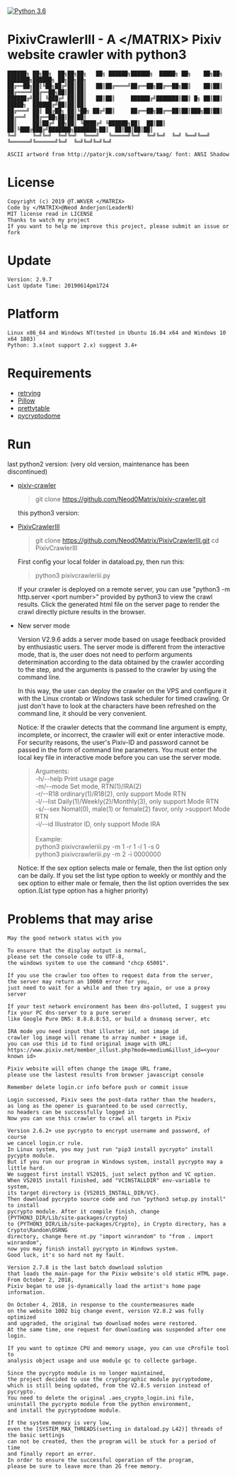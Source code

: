 
[![Python 3.6](https://img.shields.io/badge/Python-3.6-yellow.svg)](http://www.python.org/download/)

# PixivCrawlerIII - A \</MATRIX> Pixiv website crawler with python3
    
    ██████╗ ██╗██╗  ██╗██╗██╗   ██╗ ██████╗██████╗  █████╗ ██╗    ██╗██╗     ███████╗██████╗ ██╗██╗██╗
    ██╔══██╗██║╚██╗██╔╝██║██║   ██║██╔════╝██╔══██╗██╔══██╗██║    ██║██║     ██╔════╝██╔══██╗██║██║██║
    ██████╔╝██║ ╚███╔╝ ██║██║   ██║██║     ██████╔╝███████║██║ █╗ ██║██║     █████╗  ██████╔╝██║██║██║
    ██╔═══╝ ██║ ██╔██╗ ██║╚██╗ ██╔╝██║     ██╔══██╗██╔══██║██║███╗██║██║     ██╔══╝  ██╔══██╗██║██║██║
    ██║     ██║██╔╝ ██╗██║ ╚████╔╝ ╚██████╗██║  ██║██║  ██║╚███╔███╔╝███████╗███████╗██║  ██║██║██║██║
    ╚═╝     ╚═╝╚═╝  ╚═╝╚═╝  ╚═══╝   ╚═════╝╚═╝  ╚═╝╚═╝  ╚═╝ ╚══╝╚══╝ ╚══════╝╚══════╝╚═╝  ╚═╝╚═╝╚═╝╚═╝
                                                                                                  
    ASCII artword from http://patorjk.com/software/taag/ font: ANSI Shadow

# License

    Copyright (c) 2019 @T.WKVER </MATRIX>
    Code by </MATRIX>@Neod Anderjon(LeaderN)
    MIT license read in LICENSE
    Thanks to watch my project
    If you want to help me improve this project, please submit an issue or fork

# Update

    Version: 2.9.7
    Last Update Time: 20190614pm1724

# Platform

    Linux x86_64 and Windows NT(tested in Ubuntu 16.04 x64 and Windows 10 x64 1803)
    Python: 3.x(not support 2.x) suggest 3.4+

# Requirements

* [retrying](https://github.com/rholder/retrying)
* [Pillow](https://github.com/python-pillow/Pillow)
* [prettytable](https://pypi.org/project/PrettyTable/)
* [pycryptodome](https://github.com/Legrandin/pycryptodome)

# Run

  last python2 version: (very old version, maintenance has been discontinued)
    
- [pixiv-crawler](https://github.com/Neod0Matrix/pixiv-crawler)
    
    >git clone https://github.com/Neod0Matrix/pixiv-crawler.git
    
  this python3 version:

- [PixivCrawlerIII](https://github.com/Neod0Matrix/PixivCrawlerIII)

    >git clone https://github.com/Neod0Matrix/PixivCrawlerIII.git
    >cd PixivCrawlerIII

    First config your local folder in dataload.py, then run this:
    >python3 pixivcrawleriii.py

    If your crawler is deployed on a remote server, 
    you can use "python3 -m http.server \<port number>" provided by python3 
    to view the crawl results. 
    Click the generated html file on the server page to render 
    the crawl directly picture results in the browser. 

- New server mode

    Version V2.9.6 adds a server mode based on usage feedback provided by enthusiastic users.
    The server mode is different from the interactive mode, 
    that is, the user does not need to perform arguments determination 
    according to the data obtained by the crawler according to the step, 
    and the arguments is passed to the crawler by using the command line.

    In this way, the user can deploy the crawler on the VPS 
    and configure it with the Linux crontab or Windows task scheduler for timed crawling.
    Or just don't have to look at the characters have been refreshed on the command line, 
    it should be very convenient.

    Notice:
    If the crawler detects that the command line argument is empty, incomplete, or incorrect, 
    the crawler will exit or enter interactive mode.
    For security reasons, the user's Pixiv-ID and password cannot be passed 
    in the form of command line parameters. 
    You must enter the local key file in interactive mode before you can use the server mode.

    > Arguments:\
    >-h/--help       Print usage page\
    >-m/--mode       Set mode, RTN(1)/IRA(2)\
    >-r/--R18        ordinary(1)/R18(2), only support Mode RTN\
    >-l/--list       Daily(1)/Weekly(2)/Monthly(3), only support Mode RTN\
    >-s/--sex        Nomal(0), male(1) or female(2) favor, only >support Mode RTN\
    >-i/--id         Illustrator ID, only support Mode IRA\
    >\
    >Example:\
    >python3 pixivcrawleriii.py -m 1 -r 1 -l 1 -s 0\
    >python3 pixivcrawleriii.py -m 2 -i 0000000

    Notice:
    If the sex option selects male or female, then the list option only can be daily.
    If you set the list type option to weekly or monthly and the sex option to either male or female,
    then the list option overrides the sex option.(List type option has a higher priority)

# Problems that may arise

    May the good network status with you

    To ensure that the display output is normal, 
    please set the console code to UTF-8, 
    the windows system to use the command "chcp 65001".

    If you use the crawler too often to request data from the server, 
    the server may return an 10060 error for you, 
    just need to wait for a while and then try again, or use a proxy server
    
    If your test network environment has been dns-polluted, I suggest you 
    fix your PC dns-server to a pure server
    like Google Pure DNS: 8.8.8.8:53, or build a dnsmasq server, etc
    
    IRA mode you need input that illuster id, not image id
    crawler log image will rename to array number + image id, 
    you can use this id to find original image with URL:
    https://www.pixiv.net/member_illust.php?mode=medium&illust_id=<your known id>
    
    Pixiv website will often change the image URL frame, 
    please use the lastest results from browser javascript console
    
    Remember delete login.cr info before push or commit issue
    
    Login successed, Pixiv sees the post-data rather than the headers,
    as long as the opener is guaranteed to be used correctly, 
    no headers can be successfully logged in
    Now you can use this crawler to crawl all targets in Pixiv

    Version 2.6.2+ use pycrypto to encrypt username and password, of course
    we cancel login.cr rule. 
    In Linux system, you may just run "pip3 install pycrypto" install pycypto module.
    But if you run our program in Windows system, install pycrypto may a little hard. 
    We suggest first install VS2015, just select python and VC option.
    When VS2015 install finished, add "VCINSTALLDIR" env-variable to system,
    its target directory is {VS2015_INSTALL_DIR/VC}.
    Then download pycrypto source code and run "python3 setup.py install" to install
    pycrypto module. After it compile finish, change {PYTHON3_DIR/Lib/site-packages/crypto}
    to {PYTHON3_DIR/Lib/site-packages/Crypto}, in Crypto directory, has a Crypto\Random\OSRNG
    directory, change here nt.py "import winrandom" to "from . import winrandom",
    now you may finish install pycrypto in Windows system.
    Good luck, it's so hard not my fault.

    Version 2.7.8 is the last batch download solution 
    that loads the main-page for the Pixiv website's old static HTML page.
    From October 2, 2018, 
    Pixiv began to use js-dynamically load the artist's home page information.

    On October 4, 2018, in response to the countermeasures made 
    on the website 1002 big change event, version V2.8.2 was fully optimized 
    and upgraded, the original two download modes were restored. 
    At the same time, one request for downloading was suspended after one login.

    If you want to optimze CPU and memory usage, you can use cProfile tool to 
    analysis object usage and use module gc to collecte garbage.

    Since the pycrypto module is no longer maintained, 
    the project decided to use the cryptographic module pycryptodome, 
    which is still being updated, from the V2.8.5 version instead of pycrypto.
    You need to delete the original .aes_crypto_login.ini file, 
    uninstall the pycrypto module from the python environment, 
    and install the pycryptodome module.

    If the system memory is very low, 
    even the [SYSTEM_MAX_THREADS(setting in dataload.py L42)] threads of the basic settings 
    can not be created, then the program will be stuck for a period of time 
    and finally report an error.
    In order to ensure the successful operation of the program, 
    please be sure to leave more than 2G free memory.

